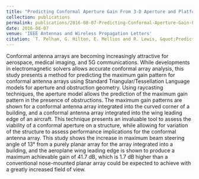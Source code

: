 ```yaml
---
title: "Predicting Conformal Aperture Gain From 3-D Aperture and Platform Models"
collection: publications
permalink: publications/2016-08-07-Predicting-Conformal-Aperture-Gain-From-3-D-Aperture-and-Platform-Models.
date: 2016-08-07
venue: 'IEEE Antennas and Wireless Propagation Letters'
citation: `T. Pelham, G. Hilton, E. Mellios and R. Lewis, &quot;Predicting Conformal Aperture Gain From 3-D Aperture and Platform Models&quot; <i>IEEE Antennas and Wireless Propagation Letters, vol. 16, pp. 700-703, 2017, doi: 10.1109/LAWP.2016.2600403 <\i>.'
---
```

Conformal antenna arrays are becoming increasingly attractive for aerospace, medical imaging, and 5G communications. While developments in electromagnetic solvers allows accurate conformal array analysis, this study presents a method for predicting the maximum gain pattern for conformal antenna arrays using Standard Triangular/Tessellation Language models for aperture and obstruction geometry. Using raycasting techniques, the aperture model allows the prediction of the maximum gain pattern in the presence of obstructions. The maximum gain patterns are shown for a conformal antenna array integrated into the curved corner of a building, and a conformal antenna array integrated into the wing leading edge of an aircraft. This technique presents an invaluable tool to assess the viability of a conformal aperture on a structure, while allowing for variation of the structure to assess performance implications for the conformal antenna array. This study shows the increase in maximum beam steering angle of 13° from a purely planar array for the array integrated into a building, and the aeroplane wing leading edge is shown to produce a maximum achievable gain of 41.7 dB, which is 1.7 dB higher than a conventional nose-mounted planar array could be expected to achieve with a greatly increased field of view.

